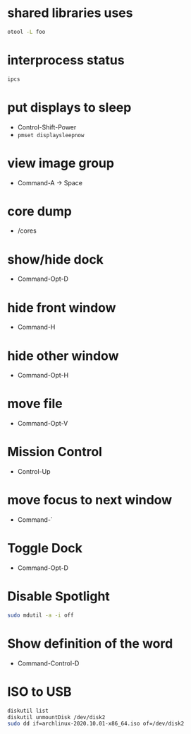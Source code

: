 # shared libraries uses
```sh
otool -L foo
```

# interprocess status
```sh
ipcs
```

# put displays to sleep
* Control-Shift-Power
* `pmset displaysleepnow`

# view image group
* Command-A -> Space

# core dump
* /cores

# show/hide dock
* Command-Opt-D

# hide front window
* Command-H

# hide other window
* Command-Opt-H

# move file
* Command-Opt-V

# Mission Control
* Control-Up

# move focus to next window
* Command-`

# Toggle Dock
* Command-Opt-D

# Disable Spotlight
```sh
sudo mdutil -a -i off
```

# Show definition of the word
* Command-Control-D

# ISO to USB
```sh
diskutil list
diskutil unmountDisk /dev/disk2
sudo dd if=archlinux-2020.10.01-x86_64.iso of=/dev/disk2
```
